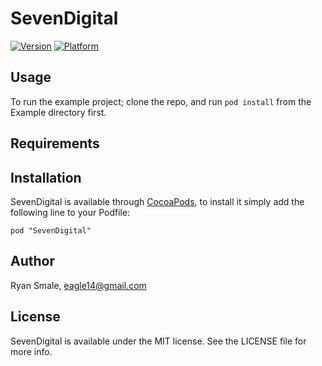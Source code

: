 # SevenDigital

[![Version](http://cocoapod-badges.herokuapp.com/v/SevenDigital/badge.png)](http://cocoadocs.org/docsets/SevenDigital)
[![Platform](http://cocoapod-badges.herokuapp.com/p/SevenDigital/badge.png)](http://cocoadocs.org/docsets/SevenDigital)

## Usage

To run the example project; clone the repo, and run `pod install` from the Example directory first.

## Requirements

## Installation

SevenDigital is available through [CocoaPods](http://cocoapods.org), to install
it simply add the following line to your Podfile:

    pod "SevenDigital"

## Author

Ryan Smale, eagle14@gmail.com

## License

SevenDigital is available under the MIT license. See the LICENSE file for more info.

